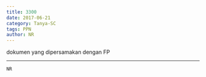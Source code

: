 ```yaml
---
title: 3300
date: 2017-06-21
category: Tanya-SC
tags: PPN
author: NR
---
```


dokumen yang dipersamakan dengan FP

---



`NR`
